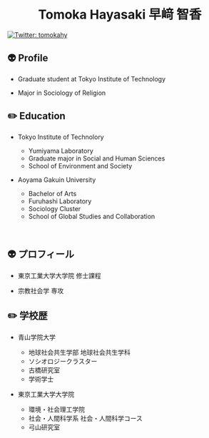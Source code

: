 <h1 align="center">Tomoka Hayasaki 早﨑 智香</h1>

[![Twitter: tomokahy](https://img.shields.io/twitter/follow/tomokahy?style=social)](https://twitter.com/tomokahy)

## :alien: Profile

- Graduate student at Tokyo Institute of Technology

- Major in Sociology of Religion

## :pencil2: Education 

- Tokyo Institute of Technolory

  - Yumiyama Laboratory
  - Graduate major in Social and Human Sciences
  - School of Environment and Society

- Aoyama Gakuin University

  - Bachelor of Arts
  - Furuhashi Laboratory
  - Sociology Cluster
  - School of Global Studies and Collaboration

<br />

## :alien: プロフィール 

- 東京工業大学大学院 修士課程

- 宗教社会学 専攻

## :pencil2: 学校歴 

- 青山学院大学
  - 地球社会共生学部 地球社会共生学科
  - ソシオロジークラスター
  - 古橋研究室
  - 学術学士

- 東京工業大学大学院
  - 環境・社会理工学院
  - 社会・人間科学系 社会・人間科学コース
  - 弓山研究室


